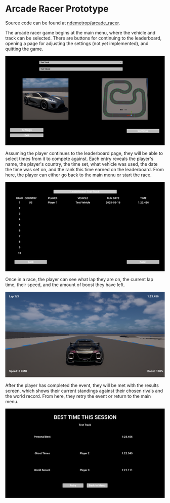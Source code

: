 # Arcade Racer Prototype

Source code can be found at [ndemetrop/arcade_racer](https://github.com/ndemetrop/arcade_racer).

The arcade racer game begins at the main menu, where the vehicle and track can be selected. There are buttons for continuing to the leaderboard, opening a page for adjusting the settings (not yet implemented), and quitting the game.

![Main menu implementation](images/main-menu-v1.png)

Assuming the player continues to the leaderboard page, they will be able to select times from it to compete against. Each entry reveals the player's name, the player's country, the time set, what vehicle was used, the date the time was set on, and the rank this time earned on the leaderboard. From here, the player can either go back to the main menu or start the race.

![Leaderboard implementation](images/leaderboard-v1.png)

Once in a race, the player can see what lap they are on, the current lap time, their speed, and the amount of boost they have left.

![Race implementation](images/race-v1.png)

After the player has completed the event, they will be met with the results screen, which shows their current standings against their chosen rivals and the world record. From here, they retry the event or return to the main menu.

![Results implementation](images/results-v1.png)
